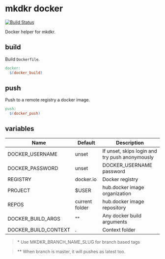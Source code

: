 # mkdkr docker

[![Build Status](https://img.shields.io/endpoint.svg?url=https%3A%2F%2Factions-badge.atrox.dev%2Frosineygp%2Fmkdkr_docker%2Fbadge%3Fref%3Dmaster&style=flat)](https://actions-badge.atrox.dev/rosineygp/mkdkr_docker/goto?ref=master)

Docker helper for mkdkr.

## build

Build `Dockerfile`.

```Makefile
docker:
  $(docker_build)
```
## push

Push to a remote registry a docker image.

```Makefile
push:
  $(docker_push)
```

## variables

|Name|Default|Description|
|----|-------|-----------|
|DOCKER_USERNAME|unset|If unset, skips login and try push anonymously|
|DOCKER_PASSWORD|unset|DOCKER_USERNAME password|
|REGISTRY|docker.io|Docker registry|
|PROJECT|$USER|hub.docker image organization|
|REPOS|current folder|hub.docker image repository|
|DOCKER_BUILD_ARGS|""|Any docker build arguments|
|DOCKER_BUILD_CONTEXT|.|Context folder|

> \* Use MKDKR_BRANCH_NAME_SLUG for branch based tags

> \*\* When branch is master, it will pushes as latest too.